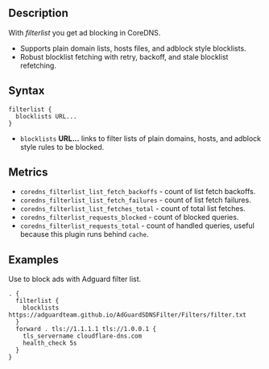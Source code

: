 ## Description

With _filterlist_ you get ad blocking in CoreDNS.

- Supports plain domain lists, hosts files, and adblock style blocklists.
- Robust blocklist fetching with retry, backoff, and stale blocklist refetching.

## Syntax

```
filterlist {
  blocklists URL...
}
```

- `blocklists` **URL...** links to filter lists of plain domains, hosts, and
  adblock style rules to be blocked.

## Metrics

- `coredns_filterlist_list_fetch_backoffs` - count of list fetch backoffs.
- `coredns_filterlist_list_fetch_failures` - count of list fetch failures.
- `coredns_filterlist_list_fetches_total` - count of total list fetches.
- `coredns_filterlist_requests_blocked` - count of blocked queries.
- `coredns_filterlist_requests_total` - count of handled queries, useful because this plugin runs behind `cache`.

## Examples

Use to block ads with Adguard filter list.

```
. {
  filterlist {
    blocklists https://adguardteam.github.io/AdGuardSDNSFilter/Filters/filter.txt
  }
  forward . tls://1.1.1.1 tls://1.0.0.1 {
    tls_servername cloudflare-dns.com
    health_check 5s
  }
}
```
